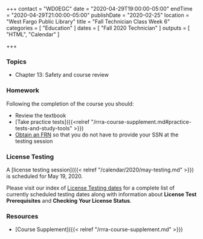 +++
contact = "WD0EGC"
date = "2020-04-29T19:00:00-05:00"
endTime = "2020-04-29T21:00:00-05:00"
publishDate = "2020-02-25"
location = "West Fargo Public Library"
title = "Fall Technician Class Week 6"
categories = [ "Education" ]
dates = [ "Fall 2020 Technician" ]
outputs = [ "HTML", "Calendar" ]

+++
### Topics

* Chapter 13: Safety and course review

### Homework

Following the completion of the course you should:

* Review the textbook
* [Take practice tests]({{<relref "/rrra-course-supplement.md#practice-tests-and-study-tools" >}})
* [Obtain an FRN](http://wireless.fcc.gov/uls/index.htm?job=about_getting_started) so that you do not have to provide your SSN at the testing session

### License Testing

A [license testing session]({{< relref "/calendar/2020/may-testing.md" >}})
is scheduled for May 19, 2020.

Please visit our index of [License Testing dates](/dates/license-testing/)
for a complete list of currently scheduled testing dates along with
information about **License Test Prerequisites** and **Checking Your License
Status**.

### Resources

* [Course Supplement]({{< relref "/rrra-course-supplement.md" >}})
<!--* [Syllabus](/s/2xabO1oD5mbpVRh)-->
